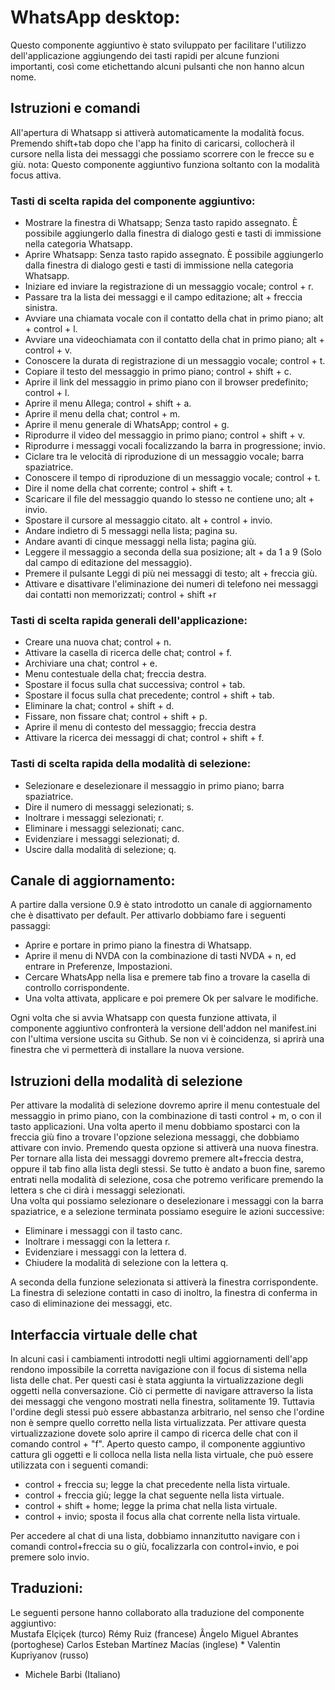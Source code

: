﻿# WhatsApp desktop:
Questo componente aggiuntivo è stato sviluppato per facilitare l'utilizzo dell'applicazione aggiungendo dei tasti rapidi per alcune funzioni importanti, così come etichettando alcuni pulsanti che non hanno alcun nome.

## Istruzioni e comandi
All'apertura di Whatsapp si attiverà automaticamente la modalità focus. Premendo shift+tab dopo che l'app ha finito di caricarsi, collocherà il cursore nella lista dei messaggi che possiamo scorrere con le frecce su e giù.
nota: Questo componente aggiuntivo funziona soltanto con la modalità focus attiva.

### Tasti di scelta rapida del componente aggiuntivo:

* Mostrare la finestra di Whatsapp; Senza tasto rapido assegnato. È possibile aggiungerlo dalla finestra di dialogo gesti e tasti di immissione nella categoria Whatsapp.
* Aprire Whatsapp: Senza tasto rapido assegnato. È possibile aggiungerlo dalla finestra di dialogo gesti e tasti di immissione nella categoria Whatsapp.
* Iniziare ed inviare la registrazione di un messaggio vocale; control + r.
* Passare tra la lista dei messaggi e il campo editazione; alt + freccia sinistra.
* Avviare una chiamata vocale con il contatto della chat in primo piano; alt + control + l.
* Avviare una videochiamata con il contatto della chat in primo piano; alt + control + v.
* Conoscere la durata di registrazione di un messaggio vocale; control + t.
* Copiare il testo del messaggio in primo piano; control + shift + c.
* Aprire il link del messaggio in primo piano con il browser predefinito; control + l.
* Aprire il menu Allega; control + shift + a.
* Aprire il menu della chat; control + m.
* Aprire il menu generale di WhatsApp; control + g.
* Riprodurre il video del messaggio in primo piano; control + shift + v.
* Riprodurre i messaggi vocali focalizzando la barra in progressione; invio.
* Ciclare tra le velocità di riproduzione di un messaggio vocale; barra spaziatrice.
* Conoscere il tempo di riproduzione di un messaggio vocale; control + t.
* Dire il nome della chat corrente; control + shift + t.
* Scaricare il file del messaggio quando lo stesso ne contiene uno; alt + invio.
* Spostare il cursore al messaggio citato. alt + control + invio.
* Andare indietro di 5 messaggi nella lista; pagina su.
* Andare avanti di cinque messaggi nella lista; pagina giù.
* Leggere il messaggio a seconda della sua posizione; alt + da 1 a 9 (Solo dal campo di editazione del messaggio).
* Premere il pulsante Leggi di più nei messaggi di testo; alt + freccia giù.
* Attivare e disattivare l'eliminazione dei numeri di telefono nei messaggi dai contatti non memorizzati; control + shift +r

### Tasti di scelta rapida generali dell'applicazione:

* Creare una nuova chat; control + n.
* Attivare la casella di ricerca delle chat; control + f.
* Archiviare una chat; control + e.
* Menu contestuale della chat; freccia destra.
* Spostare il focus sulla chat successiva; control + tab.
* Spostare il focus sulla chat precedente; control + shift + tab.
* Eliminare la chat; control + shift + d.
* Fissare, non fissare chat; control + shift + p.
* Aprire il menu di contesto del messaggio; freccia destra
* Attivare la ricerca dei messaggi di chat; control + shift + f.

### Tasti di scelta rapida della modalità di selezione:

* Selezionare e deselezionare il messaggio in primo piano; barra spaziatrice.
* Dire il numero di messaggi selezionati; s.
* Inoltrare i messaggi selezionati; r.
* Eliminare i messaggi selezionati; canc.
* Evidenziare i messaggi selezionati; d.
* Uscire dalla modalità di selezione; q.

## Canale di aggiornamento:
A partire dalla versione 0.9 è stato introdotto un canale di aggiornamento che è disattivato per default.
Per attivarlo dobbiamo fare i seguenti passaggi:

* Aprire e portare in primo piano la finestra di Whatsapp.
* Aprire il menu di NVDA con la combinazione di tasti NVDA + n, ed entrare in Preferenze, Impostazioni.
* Cercare WhatsApp nella lisa e premere tab fino a trovare la casella di controllo corrispondente.
* Una volta attivata, applicare e poi premere Ok per salvare le modifiche.

Ogni volta che si avvia Whatsapp con questa funzione attivata, il componente aggiuntivo confronterà la versione dell'addon nel manifest.ini con l'ultima versione uscita su Github. Se non vi è coincidenza, si aprirà una finestra che vi permetterà di installare la nuova versione.

## Istruzioni della modalità di selezione
Per attivare la modalità di selezione dovremo aprire il menu contestuale del messaggio in primo piano, con la combinazione di tasti control + m, o con il tasto applicazioni.
Una volta aperto il menu dobbiamo spostarci con la freccia giù fino a trovare l'opzione seleziona messaggi, che dobbiamo attivare con invio.
Premendo questa opzione si attiverà una nuova finestra. Per tornare alla lista dei messaggi dovremo premere alt+freccia destra, oppure il tab fino alla lista degli stessi.
Se tutto è andato a buon fine, saremo entrati nella modalità di selezione, cosa che potremo verificare premendo la lettera s che ci dirà i messaggi selezionati.  
Una volta qui possiamo selezionare o deselezionare i messaggi con la barra spaziatrice, e a selezione terminata possiamo eseguire le azioni successive:

* Eliminare i messaggi con il tasto canc.
* Inoltrare i messaggi con la lettera r.
* Evidenziare i messaggi con la lettera d.
* Chiudere la modalità di selezione con la lettera q.

A seconda della funzione selezionata si attiverà la finestra corrispondente. La finestra di selezione contatti in caso di inoltro, la finestra di conferma in caso di eliminazione dei messaggi, etc.

## Interfaccia virtuale delle chat

In alcuni casi i cambiamenti introdotti negli ultimi aggiornamenti dell'app rendono impossibile la corretta navigazione con il focus di sistema nella lista delle chat.
Per questi casi  è stata aggiunta la virtualizzazione degli oggetti nella conversazione. Ciò ci permette di navigare attraverso la lista dei messaggi che vengono mostrati nella finestra, solitamente 19. Tuttavia l'ordine degli stessi può essere abbastanza arbitrario, nel senso che l'ordine non è sempre quello corretto nella lista virtualizzata.
Per attivare questa virtualizzazione dovete solo aprire il campo di ricerca delle chat con il comando control + "f". Aperto questo campo, il componente aggiuntivo cattura gli oggetti e li colloca nella lista nella lista virtuale, che può essere utilizzata con i seguenti comandi:

* control + freccia su; legge la chat precedente nella lista virtuale.
* control + freccia giù; legge la chat seguente nella lista virtuale.
* control + shift + home; legge la prima chat nella lista virtuale.
* control + invio; sposta il focus alla chat corrente nella lista virtuale.

Per accedere al chat di una lista, dobbiamo innanzitutto navigare con i comandi  control+freccia su o giù, focalizzarla con control+invio, e poi premere solo invio.

## Traduzioni:
Le seguenti persone hanno collaborato alla traduzione del componente aggiuntivo:  
	Mustafa Elçiçek (turco)
	Rémy Ruiz (francese)
	Ângelo Miguel Abrantes (portoghese)
	Carlos Esteban Martínez Macías (inglese)
	* Valentin Kupriyanov (russo)
* Michele Barbi (Italiano)
